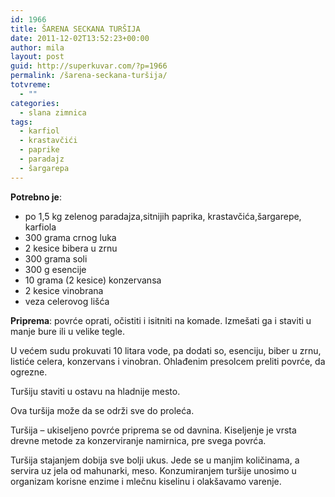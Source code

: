 ```yaml
---
id: 1966
title: ŠARENA SECKANA TURŠIJA
date: 2011-12-02T13:52:23+00:00
author: mila
layout: post
guid: http://superkuvar.com/?p=1966
permalink: /šarena-seckana-turšija/
totvreme:
  - ""
categories:
  - slana zimnica
tags:
  - karfiol
  - krastavčići
  - paprike
  - paradajz
  - šargarepa
---
```

**Potrebno je**:

  * po 1,5 kg zelenog paradajza,sitnijih paprika, krastavčića,šargarepe, karfiola
  * 300 grama crnog luka
  * 2 kesice bibera u zrnu
  * 300 grama soli
  * 300 g esencije
  * 10 grama (2 kesice) konzervansa
  * 2 kesice vinobrana
  * veza celerovog lišća

**Priprema**: povrće oprati, očistiti i isitniti na komade. Izmešati ga i staviti u manje bure ili u velike tegle.

U većem sudu prokuvati 10 litara vode, pa dodati so, esenciju, biber u zrnu, listiće celera, konzervans i vinobran. Ohlađenim presolcem preliti povrće, da ogrezne.

Turšiju staviti u ostavu na hladnije mesto.

Ova turšija može da se održi sve do proleća.

Turšija &#8211; ukiseljeno povrće priprema se od davnina. Kiseljenje je vrsta drevne metode za konzerviranje namirnica, pre svega povrća.

Turšija stajanjem dobija sve bolji ukus. Jede se u manjim količinama, a servira uz jela od mahunarki, meso. Konzumiranjem turšije unosimo u organizam korisne enzime i mlečnu kiselinu i olakšavamo varenje.